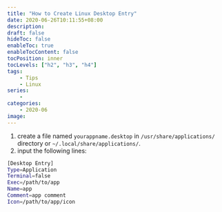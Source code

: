 ```yaml
---
title: "How to Create Linux Desktop Entry"
date: 2020-06-26T10:11:55+08:00
description:
draft: false
hideToc: false
enableToc: true
enableTocContent: false
tocPosition: inner
tocLevels: ["h2", "h3", "h4"]
tags:
    - Tips
    - Linux
series:
    - 
categories:
    - 2020-06
image:
---
```


1. create a file named `yourappname.desktop` in `/usr/share/applications/` directory or `~/.local/share/applications/`.
2. input the following lines:
```bash
[Desktop Entry]
Type=Application
Terminal=false
Exec=/path/to/app
Name=app
Comment=app comment
Icon=/path/to/app/icon
```